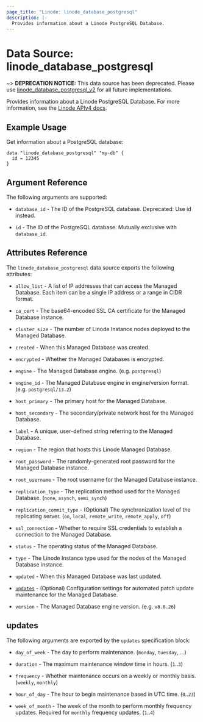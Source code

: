 ```yaml
---
page_title: "Linode: linode_database_postgresql"
description: |-
  Provides information about a Linode PostgreSQL Database.
---
```


# Data Source: linode\_database\_postgresql

~> **DEPRECATION NOTICE:** This data source has been deprecated. Please use [linode_database_postgresql_v2](database_postgresql_v2.html.markdown) for all future implementations.

Provides information about a Linode PostgreSQL Database.
For more information, see the [Linode APIv4 docs](https://techdocs.akamai.com/linode-api/reference/get-databases-postgre-sql-instance-backups).

## Example Usage

Get information about a PostgreSQL database:

```hcl
data "linode_database_postgresql" "my-db" {
  id = 12345
}
```

## Argument Reference

The following arguments are supported:

* `database_id` - The ID of the PostgreSQL database. Deprecated: Use id instead.

* `id` - The ID of the PostgreSQL database. Mutually exclusive with `database_id`.

## Attributes Reference

The `linode_database_postgresql` data source exports the following attributes:

* `allow_list` - A list of IP addresses that can access the Managed Database. Each item can be a single IP address or a range in CIDR format.

* `ca_cert` - The base64-encoded SSL CA certificate for the Managed Database instance.

* `cluster_size` - The number of Linode Instance nodes deployed to the Managed Database.

* `created` - When this Managed Database was created.

* `encrypted` - Whether the Managed Databases is encrypted.

* `engine` - The Managed Database engine. (e.g. `postgresql`)

* `engine_id` - The Managed Database engine in engine/version format. (e.g. `postgresql/13.2`)

* `host_primary` - The primary host for the Managed Database.

* `host_secondary` - The secondary/private network host for the Managed Database.

* `label` - A unique, user-defined string referring to the Managed Database.

* `region` - The region that hosts this Linode Managed Database.

* `root_password` - The randomly-generated root password for the Managed Database instance.

* `root_username` - The root username for the Managed Database instance.

* `replication_type` - The replication method used for the Managed Database. (`none`, `asynch`, `semi_synch`)

* `replication_commit_type` - (Optional) The synchronization level of the replicating server. (`on`, `local`, `remote_write`, `remote_apply`, `off`)

* `ssl_connection` - Whether to require SSL credentials to establish a connection to the Managed Database.

* `status` - The operating status of the Managed Database.

* `type` - The Linode Instance type used for the nodes of the  Managed Database instance.

* `updated` - When this Managed Database was last updated.

* [`updates`](#updates) - (Optional) Configuration settings for automated patch update maintenance for the Managed Database.

* `version` - The Managed Database engine version. (e.g. `v8.0.26`)

## updates

The following arguments are exported by the `updates` specification block:

* `day_of_week` - The day to perform maintenance. (`monday`, `tuesday`, ...)

* `duration` - The maximum maintenance window time in hours. (`1`..`3`)

* `frequency` - Whether maintenance occurs on a weekly or monthly basis. (`weekly`, `monthly`)

* `hour_of_day` - The hour to begin maintenance based in UTC time. (`0`..`23`)

* `week_of_month` - The week of the month to perform monthly frequency updates. Required for `monthly` frequency updates. (`1`..`4`)

